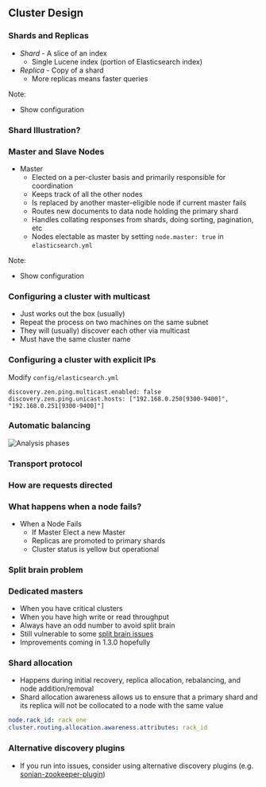 ## Cluster Design

<!--
* Shards and replicas
* Master and slave nodes
* Discovery
    * Multicast
    * Unicast
* Automatic balancing
* Transport protocol
* How are requests directed?
* What happens when a node fails?
    * Split brain problem
* Designing your application for resiliency
    * Dedicated masters
    * Shard allocation
    * Efficiently indexing into the cluster
        * Bulk indexing
        * River plugins
-->


### Shards and Replicas

* <em>Shard</em> - A slice of an index
    * Single Lucene index (portion of Elasticsearch index)
* <em>Replica</em> - Copy of a shard
    * More replicas means faster queries

Note: 
* Show configuration


### Shard Illustration?
<div class="shard-illustration"></div>


### Master and Slave Nodes

* Master
    * Elected on a per-cluster basis and primarily responsible for coordination
    * Keeps track of all the other nodes
    * Is replaced by another master-eligible node if current master fails
    * Routes new documents to data node holding the primary shard
    * Handles collating responses from shards, doing sorting, pagination, etc 
    * Nodes electable as master by setting `node.master: true` in `elasticsearch.yml`

Note: 
* Show configuration


### Configuring a cluster with multicast

* Just works out the box (usually)
* Repeat the process on two machines on the same subnet
* They will (usually) discover each other via multicast
* Must have the same cluster name


### Configuring a cluster with explicit IPs

Modify `config/elasticsearch.yml`

```
discovery.zen.ping.multicast.enabled: false
discovery.zen.ping.unicast.hosts: ["192.168.0.250[9300-9400]", "192.168.0.251[9300-9400]"]
```


### Automatic balancing

![Analysis phases](images/sharding-replica.svg)


### Transport protocol


### How are requests directed


### What happens when a node fails?

* When a Node Fails
    * If Master Elect a new Master
    * Replicas are promoted to primary shards
    * Cluster status is yellow but operational


### Split brain problem 


### Dedicated masters

* When you have critical clusters
* When you have high write or read throughput
* Always have an odd number to avoid split brain
* Still vulnerable to some [split brain issues](http://github.com/elasticsearch/elasticsearch/issues/2488)
* Improvements coming in 1.3.0 hopefully


### Shard allocation

* Happens during initial recovery, replica allocation, rebalancing, and node addition/removal
* Shard allocation awareness allows us to ensure that a primary shard and its replica will not be collocated to a node with the same value 

```yaml
node.rack_id: rack_one
cluster.routing.allocation.awareness.attributes: rack_id
```


### Alternative discovery plugins
              
* If you run into issues, consider using alternative discovery plugins (e.g. [sonian-zookeeper-plugin](https://github.com/sonian/elasticsearch-zookeeper))